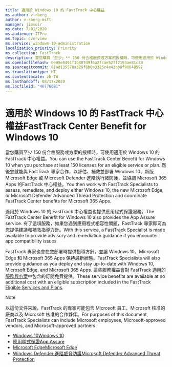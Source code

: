 ```yaml
---
title: 適用於 Windows 10 的 FastTrack 中心權益
ms.author: v-rberg
author: v-rberg-msft
manager: jimmuir
ms.date: 7/01/2020
ms.audience: ITPro
ms.topic: overview
ms.service: windows-10-administration
localization_priority: Priority
ms.collection: FastTrack
description: 當您購買「至少」** 150 份合格服務或方案的授權時，可使用適用於 Windows 10 的 FastTrack 中心權益。
ms.openlocfilehash: 0e95e8491f1b807d9f6a2fcae52ff7193ae81c30
ms.sourcegitcommit: 81ad135578a329f8b0a3325c4e43bb8f90648597
ms.translationtype: HT
ms.contentlocale: zh-TW
ms.lasthandoff: 08/17/2020
ms.locfileid: "46776691"
---
```

# <a name="fasttrack-center-benefit-for-windows-10"></a><span data-ttu-id="9b98c-103">適用於 Windows 10 的 FastTrack 中心權益</span><span class="sxs-lookup"><span data-stu-id="9b98c-103">FastTrack Center Benefit for Windows 10</span></span>

<span data-ttu-id="9b98c-104">當您購買至少 150 份合格服務或方案的授權時，可使用適用於 Windows 10 的 FastTrack 中心權益。</span><span class="sxs-lookup"><span data-stu-id="9b98c-104">You can use the FastTrack Center Benefit for Windows 10 when you purchase at least 150 licenses for an eligible service or plan.</span></span> <span data-ttu-id="9b98c-105">然後您就能與 FastTrack 專家合作，以評估、補救並部署 Windows 10、新版 Microsoft Edge 或 Microsoft Defender 進階執行緒防護，並協調 Microsoft 365 Apps 的FastTrack 中心權益。</span><span class="sxs-lookup"><span data-stu-id="9b98c-105">You then work with FastTrack Specialists to assess, remediate, and deploy either Windows 10, the new Microsoft Edge, or Microsoft Defender Advanced Thread Protection and coordinate FastTrack Center benefits for Microsoft 365 Apps.</span></span> 

<span data-ttu-id="9b98c-106">適用於 Windows 10 的 FastTrack 中心權益也提供應用程式保證服務。</span><span class="sxs-lookup"><span data-stu-id="9b98c-106">The FastTrack Center Benefit for Windows 10 also provides the App Assure service.</span></span> <span data-ttu-id="9b98c-107">有了這項服務，如果您遇到應用程式相容性問題，FastTrack 專家即可為您提供建議和補救指導方針。</span><span class="sxs-lookup"><span data-stu-id="9b98c-107">With this service, a FastTrack Specialist is made available to provide advisory and remediation guidance if you encounter app compatibility issues.</span></span> 

<span data-ttu-id="9b98c-108">FastTrack 專家也會在您部署時提供指導方針，並讓 Windows 10、Microsoft Edge 和 Microsoft 365 Apps 保持最新狀態。</span><span class="sxs-lookup"><span data-stu-id="9b98c-108">FastTrack Specialists will also provide guidance as you deploy and stay up-to-date with Windows 10, Microsoft Edge, and Microsoft 365 Apps.</span></span> <span data-ttu-id="9b98c-109">這些服務權益會對 FastTrack [適用的服務與方案](M365-eligible-services-and-plans.md)中包含的訂閱免費提供。</span><span class="sxs-lookup"><span data-stu-id="9b98c-109">These service benefits are available at no additional cost with an eligible subscription included in the FastTrack [Eligible Services and Plans](M365-eligible-services-and-plans.md).</span></span>
  
> [!NOTE]
> <span data-ttu-id="9b98c-110">以這份文件來說，FastTrack 的專家可能包含 Microsoft 員工、Microsoft 核准的廠商以及 Microsoft 核准的合作夥伴。</span><span class="sxs-lookup"><span data-stu-id="9b98c-110">For purposes of this document, FastTrack Specialists can include Microsoft employees, Microsoft-approved vendors, and Microsoft-approved partners.</span></span> 
    
- [<span data-ttu-id="9b98c-111">Windows 10</span><span class="sxs-lookup"><span data-stu-id="9b98c-111">Windows 10</span></span>](Win-10-windows-10.md)
- [<span data-ttu-id="9b98c-112">應用程式保證</span><span class="sxs-lookup"><span data-stu-id="9b98c-112">App Assure</span></span>](Win-10-app-assure.md)
- [<span data-ttu-id="9b98c-113">Microsoft Edge</span><span class="sxs-lookup"><span data-stu-id="9b98c-113">Microsoft Edge</span></span>](Win-10-microsoft-edge.md)
- [<span data-ttu-id="9b98c-114">Windows Defender 進階威脅防護</span><span class="sxs-lookup"><span data-stu-id="9b98c-114">Microsoft Defender Advanced Threat Protection</span></span>](Win-10-microsoft-defender-atp.md)

